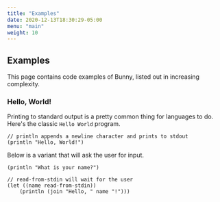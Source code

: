 ```yaml
---
title: "Examples"
date: 2020-12-13T18:30:29-05:00
menu: "main"
weight: 10
---
```


## Examples

This page contains code examples of Bunny, listed out in increasing complexity.

### Hello, World!

Printing to standard output is a pretty common thing for languages to do. Here's the classic `Hello World` program.

```
// println appends a newline character and prints to stdout
(println "Hello, World!")
```

Below is a variant that will ask the user for input.

```
(println "What is your name?")

// read-from-stdin will wait for the user
(let ((name read-from-stdin))
    (println (join "Hello, " name "!")))
```
